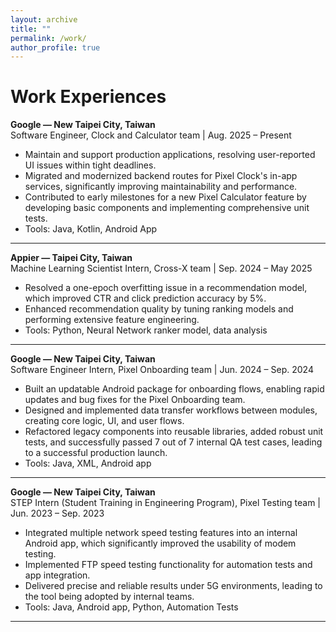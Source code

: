 ```yaml
---
layout: archive
title: ""
permalink: /work/
author_profile: true
---
```


# Work Experiences

**Google — New Taipei City, Taiwan**<br>
Software Engineer, Clock and Calculator team | Aug. 2025 – Present  

- Maintain and support production applications, resolving user-reported UI issues within tight deadlines.
- Migrated and modernized backend routes for Pixel Clock's in-app services, significantly improving maintainability and performance. 
- Contributed to early milestones for a new Pixel Calculator feature by developing basic components and implementing comprehensive unit tests.
- Tools: Java, Kotlin, Android App

---

**Appier — Taipei City, Taiwan**<br> 
Machine Learning Scientist Intern, Cross-X team | Sep. 2024 – May 2025  

- Resolved a one-epoch overfitting issue in a recommendation model, which improved CTR and click prediction accuracy by 5%.
- Enhanced recommendation quality by tuning ranking models and performing extensive feature engineering.
- Tools: Python, Neural Network ranker model, data analysis

---

**Google — New Taipei City, Taiwan**  
Software Engineer Intern, Pixel Onboarding team | Jun. 2024 – Sep. 2024  

- Built an updatable Android package for onboarding flows, enabling rapid updates and bug fixes for the Pixel Onboarding team.
- Designed and implemented data transfer workflows between modules, creating core logic, UI, and user flows.
- Refactored legacy components into reusable libraries, added robust unit tests, and successfully passed 7 out of 7 internal QA test cases, leading to a successful production launch.
- Tools: Java, XML, Android app

---

**Google — New Taipei City, Taiwan**  
STEP Intern (Student Training in Engineering Program), Pixel Testing team | Jun. 2023 – Sep. 2023

- Integrated multiple network speed testing features into an internal Android app, which significantly improved the usability of modem testing.
- Implemented FTP speed testing functionality for automation tests and app integration.
- Delivered precise and reliable results under 5G environments, leading to the tool being adopted by internal teams.
- Tools: Java, Android app, Python, Automation Tests

---
